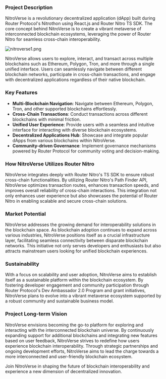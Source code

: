 ### Project Description
NitroVerse is a revolutionary decentralized application (dApp) built during Router Protocol's Nitrothon using React.js and Router Nitro TS SDK. The core concept behind NitroVerse is to create a vibrant metaverse of interconnected blockchain ecosystems, leveraging the power of Router Nitro for seamless cross-chain interoperability.

![nitroverse1.png](https://cdn.dorahacks.io/static/files/1909c34b4dbe174f58f06c4451e8be46.png)

NitroVerse allows users to explore, interact, and transact across multiple blockchains such as Ethereum, Polygon, Tron, and more through a single unified interface. Users can seamlessly navigate between different blockchain networks, participate in cross-chain transactions, and engage with decentralized applications regardless of their native blockchain.

### Key Features
- **Multi-Blockchain Navigation**: Navigate between Ethereum, Polygon, Tron, and other supported blockchains effortlessly.
- **Cross-Chain Transactions**: Conduct transactions across different blockchains with minimal friction.
- **Unified User Experience**: Provide users with a seamless and intuitive interface for interacting with diverse blockchain ecosystems.
- **Decentralized Applications Hub**: Showcase and integrate popular dApps from various blockchains within NitroVerse.
- **Community-driven Governance**: Implement governance mechanisms powered by Router Protocol for community voting and decision-making.

### How NitroVerse Utilizes Router Nitro
NitroVerse integrates deeply with Router Nitro's TS SDK to ensure robust cross-chain functionalities. By utilizing Router Nitro's Path Finder API, NitroVerse optimizes transaction routes, enhances transaction speeds, and improves overall reliability of cross-chain interactions. This integration not only enhances user experience but also showcases the potential of Router Nitro in enabling scalable and secure cross-chain solutions.

### Market Potential
NitroVerse addresses the growing demand for interoperability solutions in the blockchain space. As blockchain adoption continues to expand across various industries, NitroVerse positions itself as a crucial infrastructure layer, facilitating seamless connectivity between disparate blockchain networks. This initiative not only serves developers and enthusiasts but also attracts mainstream users looking for unified blockchain experiences.

### Sustainability
With a focus on scalability and user adoption, NitroVerse aims to establish itself as a sustainable platform within the blockchain ecosystem. By fostering developer engagement and community participation through Router Protocol's Dev Ambassador 2.0 Program and grant initiatives, NitroVerse plans to evolve into a vibrant metaverse ecosystem supported by a robust community and sustainable business model.

### Project Long-term Vision
NitroVerse envisions becoming the go-to platform for exploring and interacting with the interconnected blockchain universe. By continuously expanding support for additional blockchains and integrating new features based on user feedback, NitroVerse strives to redefine how users experience blockchain interoperability. Through strategic partnerships and ongoing development efforts, NitroVerse aims to lead the charge towards a more interconnected and user-friendly blockchain ecosystem.

Join NitroVerse in shaping the future of blockchain interoperability and experience a new dimension of decentralized innovation.